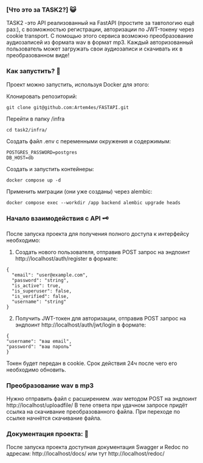### [Что это за TASK2?] :smiley_cat: 
TASK2 -это API реализованный на FastAPI (простите за тавтологию ещё раз:), с возможностью регистрации, авторизации по JWT-токену через cookie transport.
С помощью этого сервиса возможно преобразование аудиозаписей из формата wav в формат mp3. Каждый авторизованный
пользователь может загружать свои аудиозаписи и скачивать их в преобразованном виде!

### Как запустить? :space_invader:
Проект можно запустить, используя Docker для этого:

Клонировать репозиторий:

```
git clone git@github.com:Artem4es/FASTAPI.git
```
Перейти в папку /infra

```
cd task2/infra/
```
Создать файл .env с переменными окружения и содержимым:

```
POSTGRES_PASSWORD=postgres
DB_HOST=db
```

Cоздать и запустить контейнеры:

```
docker compose up -d
```

Применить миграции (они уже созданы) через alembic:

```
docker compose exec --workdir /app backend alembic upgrade heads
```


### Начало взаимодействия с API :old_key:
После запуска проекта для получения полного доступа к интерфейсу необходимо: 

1. Создать нового пользователя, отправив POST запрос на эндпоинт http://localhost/auth/register в формате:

```
{
  "email": "user@example.com",
  "password": "string",
  "is_active": true,
  "is_superuser": false,
  "is_verified": false,
  "username": "string"
}
```

2. Получить JWT-токен для авторизации, отправив POST запрос на эндпоинт http://localhost/auth/jwt/login в формате: 
```
{
"username": "ваш email",
"password": "ваш пароль"
}
```
Токен будет передан в cookie. Cрок действия 24ч после чего его необходимо обновить.

### Преобразование wav в mp3
Нужно отправить файл с расширением .wav методом POST на эндпоинт http://localhost/uploadfile/
В теле ответа при удачном запросе придёт ссылка на скачивание преобразованного файла.
При переходе по ссылке начнётся скачивание файла.


### Документация проекта: :blue_book:
После запуска проекта доступная документация Swagger и Redoc по адресам:
http://localhost/docs/
или тут
http://localhost/redoc/
